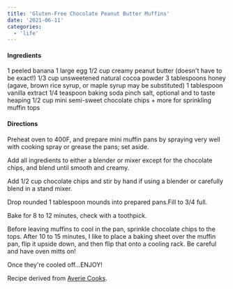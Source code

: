 ```yaml
---
title: 'Gluten-Free Chocolate Peanut Butter Muffins'
date: '2021-06-11'
categories:
  - 'life'
---
```


#### Ingredients

1 peeled banana 1 large egg 1/2 cup creamy peanut butter (doesn't have to be exact!) 1/3 cup unsweetened natural cocoa powder 3 tablespoons honey (agave, brown rice syrup, or maple syrup may be substituted) 1 tablespoon vanilla extract 1/4 teaspoon baking soda pinch salt, optional and to taste heaping 1/2 cup mini semi-sweet chocolate chips + more for sprinkling muffin tops

#### Directions

Preheat oven to 400F, and prepare mini muffin pans by spraying very well with cooking spray or grease the pans; set aside.

Add all ingredients to either a blender or mixer except for the chocolate chips, and blend until smooth and creamy.

Add 1/2 cup chocolate chips and stir by hand if using a blender or carefully blend in a stand mixer.

Drop rounded 1 tablespoon mounds into prepared pans.Fill to 3/4 full.

Bake for 8 to 12 minutes, check with a toothpick.

Before leaving muffins to cool in the pan, sprinkle chocolate chips to the tops. After 10 to 15 minutes, I like to place a baking sheet over the muffin pan, flip it upside down, and then flip that onto a cooling rack. Be careful and have oven mitts on!

Once they're cooled off...ENJOY!

Recipe derived from [Averie Cooks](http://www.averiecooks.com/2014/05/flourless-double-chocolate-peanut-butter-mini-blender-muffins.html).
